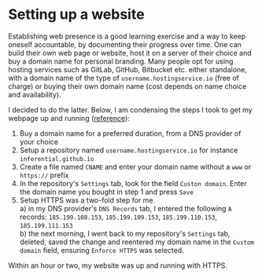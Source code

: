 # Setting up a website

Establishing web presence is a good learning exercise and a way to keep oneself accountable, by documenting their progress over time. One can build their own web page or website, host it on a server of their choice and buy a domain name for personal branding. Many people opt for using hosting services such as GitLab, GitHub, Bitbucket etc. either standalone, with a domain name of the type of `username.hostingservice.io` (free of charge) or buying their own domain name (cost depends on name choice and availability). 

I decided to do the latter. Below, I am condensing the steps I took to get my webpage up and running ([reference](https://help.github.com/en/articles/using-a-custom-domain-with-github-pages)):
 

1. Buy a domain name for a preferred duration, from a DNS provider of your choice  
2. Setup a repository named `username.hostingservice.io` for instance `inferential.github.io`  
3. Create a file named `CNAME` and enter your domain name without a `www` or `https://` prefix  
3. In the repository's `Settings` tab, look for the field `Custon domain`. Enter the domain name you bought in step 1 and press `Save`  
4. Setup HTTPS was a two-fold step for me.  
  a) in my DNS provider's `DNS Records` tab, I entered the following `A` records: `185.199.108.153`, `185.199.109.153`, `185.199.110.153`, `185.199.111.153`  
  b) the next morning, I went back to my repository's `Settings` tab, deleted, saved the change and reentered my domain name in the `Custom domain` field, ensuring `Enforce HTTPS` was selected.  


  Within an hour or two, my website was up and running with HTTPS. 
